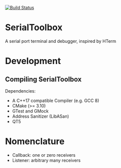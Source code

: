 [![Build Status](https://travis-ci.org/aul12/SerialToolbox.svg?branch=master)](https://travis-ci.org/aul12/SerialToolbox)
# SerialToolbox
A serial port terminal and debugger, inspired by HTerm

# Development
## Compiling SerialToolbox
Dependencies:
 * A C++17 compatible Compiler (e.g. GCC 8)
 * CMake (>= 3.10)
 * GTest and GMock
 * Address Sanitizer (LibASan)
 * QT5
 
# Nomenclature
* Callback: one or zero receivers
* Listener: arbitrary many receivers
